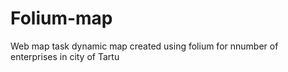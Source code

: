 # Folium-map
Web map task
dynamic map created using folium for nnumber of enterprises in city of Tartu
